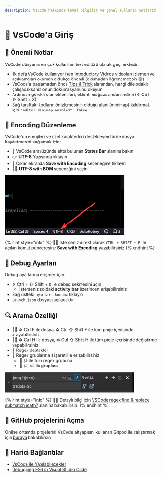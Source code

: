 ```yaml
---
description: VsCode hakkında temel bilgiler ve genel kullanım notlarım
---
```


# 🔰 VsCode'a Giriş

## 💙 Önemli Notlar

VsCode dünyanın en çok kullanılan text editörü olarak geçmektedir.

* İlk defa VsCode kullanıyor isen [Introductory Videos](https://code.visualstudio.com/docs/getstarted/introvideos) videoları izlemen ve açıklamaları okuman oldukça önemli \(okumadan öğrenemezsin 😔\)
* VsCode'a başlamadan önce [Tips & Trick](https://code.visualstudio.com/docs/getstarted/tips-and-tricks) alanından, hangi dile odaklı çalışacaksanız onun dökümasyanunu okuyun
* Ardından gerekli olan eklentileri, eklenti mağazasından indirin \(✲ Ctrl + ⇧ Shift + X\)
* Sağ taraftaki kodların önizlemesinin olduğu alanı \(minimap\) kaldırmak için `"editor.minimap.enabled": false`

## 📑 Encoding Düzenleme <a id="encoding-duzenleme"></a>

VsCode'un emojileri ve özel karakterleri destekleyen türde dosya kaydetmesini sağlamak için:

* 👀 VsCode arayüzünde altta bulunan **Status Bar** alanına bakın
* 👉 **UTF-8** Yazısında tıklayın
* 💾 Çıkan ekranda **Save with Encoding** seçeneğine tıklayın
* 👨‍💻 **UTF-8 with BOM** seçeneğini seçin

![](../../.gitbook/assets/image%20%2827%29.png)

{% hint style="info" %}
🧙‍♂️ İsterseniz direkt olarak `CTRL + SHIFT + P` ile açılan komut penceresine **Save with Encoding** yazabilirsiniz
{% endhint %}

## 🐛 Debug Ayarları

Debug ayarlarına erişmek için:

* ✲ Ctrl + ⇧ Shift + `D` ile debug sekmesini açın
  * İsterseniz soldaki **activity bar** üzerinden erişebilirsiniz
* Sağ üstteki `ayarlar ikonuna` tıklayın
* `Launch.json` dosyası açılacaktır

## 🔍 Arama Özelliği

* 🕵️‍♂️ ✲ Ctrl F ile dosya, ✲ Ctrl ⇧ Shift F ile tüm proje içerisinde arayabilirsiniz
* 🕵️‍♂️ ✲ Ctrl H ile dosya, ✲ Ctrl ⇧ Shift H ile tüm proje içerisinde değiştirme yapabilirsiniz
* 🤝 Regex destekler
* 🐣 Regex gruplarına `$` işareti ile erişebilirsiniz
  * 🔸 `$0` ile tüm regex grubuna
  * 🔸 `$1`, `$2` ile  gruplara

![](../../.gitbook/assets/image%20%2880%29.png)

{% hint style="info" %}
‍🧙‍♂ Detaylı bilgi için [VSCode regex find & replace submatch math?](https://stackoverflow.com/questions/34618383/vscode-regex-find-replace-submatch-math) alanına bakabilirsin.
{% endhint %}

## 🚀 GitHub projelerini Açma

Online ortamda projelerini VsCode altyapısını kullanan Gitpod ile çalıştırmak için [buraya](../../proje-yonetimi/github/web.md#repoyu-vscode-ile-acma) bakabilirsin

## 🔗 Harici Bağlantılar

* [VsCode ile Yapılabilecekler](https://vscodecandothat.com/)
* [Debugging ES6 in Visual Studio Code](https://medium.com/@drcallaway/debugging-es6-in-visual-studio-code-4444db797954)



